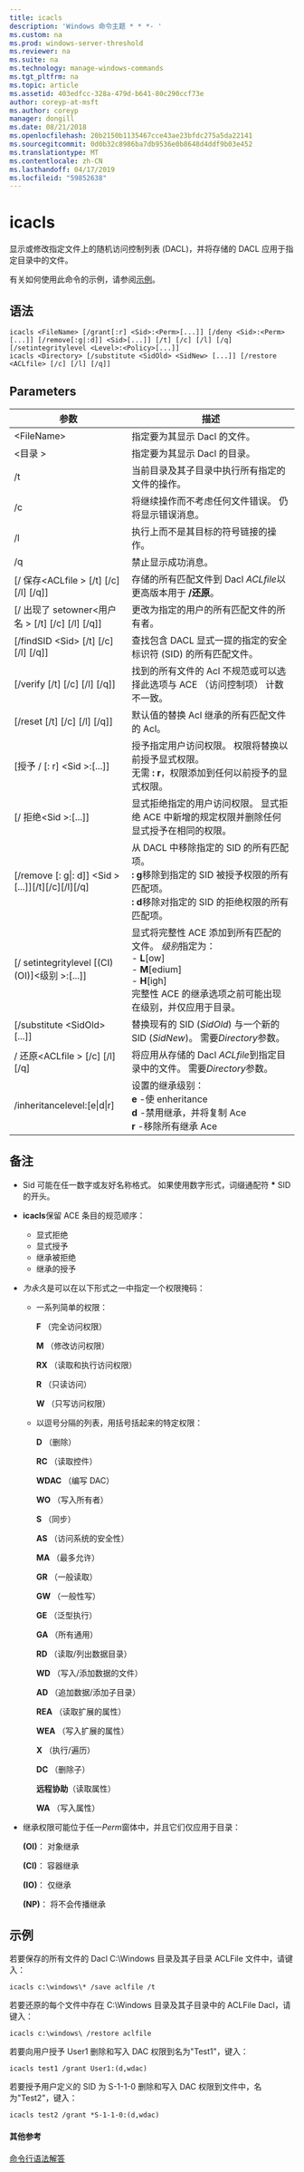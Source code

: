 ```yaml
---
title: icacls
description: 'Windows 命令主题 * * *- '
ms.custom: na
ms.prod: windows-server-threshold
ms.reviewer: na
ms.suite: na
ms.technology: manage-windows-commands
ms.tgt_pltfrm: na
ms.topic: article
ms.assetid: 403edfcc-328a-479d-b641-80c290ccf73e
author: coreyp-at-msft
ms.author: coreyp
manager: dongill
ms.date: 08/21/2018
ms.openlocfilehash: 20b2150b1135467cce43ae23bfdc275a5da22141
ms.sourcegitcommit: 0d0b32c8986ba7db9536e0b8648d4ddf9b03e452
ms.translationtype: MT
ms.contentlocale: zh-CN
ms.lasthandoff: 04/17/2019
ms.locfileid: "59852638"
---
```

# <a name="icacls"></a>icacls



显示或修改指定文件上的随机访问控制列表 (DACL)，并将存储的 DACL 应用于指定目录中的文件。

有关如何使用此命令的示例，请参阅[示例](#BKMK_examples)。

## <a name="syntax"></a>语法

```
icacls <FileName> [/grant[:r] <Sid>:<Perm>[...]] [/deny <Sid>:<Perm>[...]] [/remove[:g|:d]] <Sid>[...]] [/t] [/c] [/l] [/q] [/setintegritylevel <Level>:<Policy>[...]]
icacls <Directory> [/substitute <SidOld> <SidNew> [...]] [/restore <ACLfile> [/c] [/l] [/q]]
```

## <a name="parameters"></a>Parameters

|参数|描述|
|---------|-----------|
|\<FileName>|指定要为其显示 Dacl 的文件。|
|\<目录 >|指定要为其显示 Dacl 的目录。|
|/t|当前目录及其子目录中执行所有指定的文件的操作。|
|/c|将继续操作而不考虑任何文件错误。 仍将显示错误消息。|
|/l|执行上而不是其目标的符号链接的操作。|
|/q|禁止显示成功消息。|
|[/ 保存\<ACLfile > [/t] [/c] [/l] [/q]]|存储的所有匹配文件到 Dacl *ACLfile*以更高版本用于 **/还原**。|
|[/ 出现了 setowner\<用户名 > [/t] [/c] [/l] [/q]]|更改为指定的用户的所有匹配文件的所有者。|
|[/findSID \<Sid> [/t] [/c] [/l] [/q]]|查找包含 DACL 显式一提的指定的安全标识符 (SID) 的所有匹配文件。|
|[/verify [/t] [/c] [/l] [/q]]|找到的所有文件的 Acl 不规范或可以选择此选项与 ACE （访问控制项） 计数不一致。|
|[/reset [/t] [/c] [/l] [/q]]|默认值的替换 Acl 继承的所有匹配文件的 Acl。|
|[授予 / [: r] \<Sid >:<Perm>[...]]|授予指定用户访问权限。 权限将替换以前授予显式权限。</br>无需 **: r**，权限添加到任何以前授予的显式权限。|
|[/ 拒绝\<Sid >:<Perm>[...]]|显式拒绝指定的用户访问权限。 显式拒绝 ACE 中新增的规定权限并删除任何显式授予在相同的权限。|
|[/remove [: g\|: d]] \<Sid > [...]][/t][/c][/l][/q]|从 DACL 中移除指定的 SID 的所有匹配项。</br>**: g**移除到指定的 SID 被授予权限的所有匹配项。</br>**: d**移除对指定的 SID 的拒绝权限的所有匹配项。|
|[/ setintegritylevel [(CI)(OI)]\<级别 >:<Policy>[...]]|显式将完整性 ACE 添加到所有匹配的文件。 *级别*指定为：</br>-   **L**[ow]</br>-   **M**[edium]</br>-   **H**[igh]</br>完整性 ACE 的继承选项之前可能出现在级别，并仅应用于目录。|
|[/substitute \<SidOld> <SidNew> [...]]|替换现有的 SID (*SidOld*) 与一个新的 SID (*SidNew*)。 需要*Directory*参数。|
|/ 还原\<ACLfile > [/c] [/l] [/q]|将应用从存储的 Dacl *ACLfile*到指定目录中的文件。 需要*Directory*参数。|
|/inheritancelevel:[e\|d\|r]|设置的继承级别： <br>  **e** -使 enheritance <br>**d** -禁用继承，并将复制 Ace <br>**r** -移除所有继承 Ace

## <a name="remarks"></a>备注

-   Sid 可能在任一数字或友好名称格式。 如果使用数字形式，词缀通配符 **&#42;** SID 的开头。
-   **icacls**保留 ACE 条目的规范顺序：  
    -   显式拒绝
    -   显式授予
    -   继承被拒绝
    -   继承的授予
-   *为永久*是可以在以下形式之一中指定一个权限掩码：  
    -   一系列简单的权限：

        **F** （完全访问权限）

        **M** （修改访问权限）

        **RX** （读取和执行访问权限）

        **R** （只读访问）

        **W** （只写访问权限）
    -   以逗号分隔的列表，用括号括起来的特定权限：

        **D** （删除）

        **RC** （读取控件）

        **WDAC** （编写 DAC）

        **WO** （写入所有者）

        **S** （同步）

        **AS** （访问系统的安全性）

        **MA** （最多允许）

        **GR** （一般读取）

        **GW** （一般性写）

        **GE** （泛型执行）

        **GA** （所有通用）

        **RD** （读取/列出数据目录）

        **WD** （写入/添加数据的文件）

        **AD** （追加数据/添加子目录）

        **REA** （读取扩展的属性）

        **WEA** （写入扩展的属性）

        **X** （执行/遍历）

        **DC** （删除子）

        **远程协助**（读取属性）

        **WA** （写入属性）
-   继承权限可能位于任一*Perm*窗体中，并且它们仅应用于目录：

    **(OI)**： 对象继承

    **(CI)**： 容器继承

    **(IO)**： 仅继承

    **(NP)**： 将不会传播继承

## <a name="BKMK_examples"></a>示例

若要保存的所有文件的 Dacl C:\Windows 目录及其子目录 ACLFile 文件中，请键入：
```
icacls c:\windows\* /save aclfile /t
```
若要还原的每个文件中存在 C:\Windows 目录及其子目录中的 ACLFile Dacl，请键入：
```
icacls c:\windows\ /restore aclfile
```
若要向用户授予 User1 删除和写入 DAC 权限到名为"Test1"，键入：
```
icacls test1 /grant User1:(d,wdac)
```
若要授予用户定义的 SID 为 S-1-1-0 删除和写入 DAC 权限到文件中，名为"Test2"，键入：
```
icacls test2 /grant *S-1-1-0:(d,wdac)
```

#### <a name="additional-references"></a>其他参考

[命令行语法解答](command-line-syntax-key.md)
